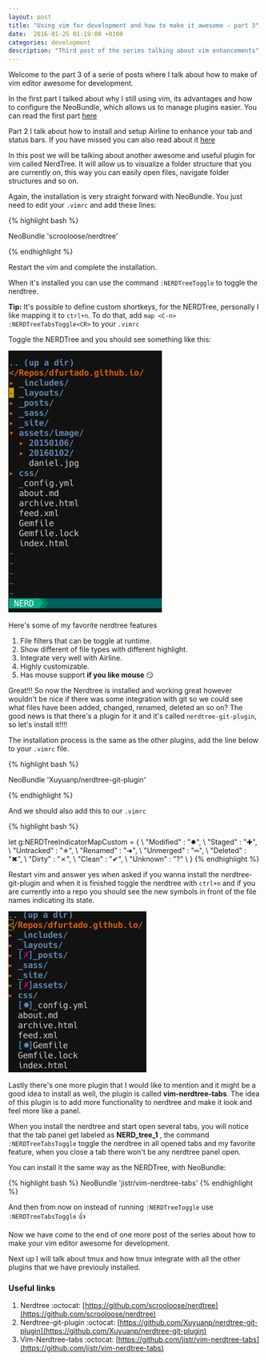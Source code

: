 ```yaml
---
layout: post
title: "Using vim for development and how to make it awesome - part 3"
date:  2016-01-25 01:19:00 +0100
categories: development
description: "Third post of the series talking about vim enhancements"
---
```


Welcome to the part 3 of a serie of posts where I talk about how to make of vim editor awesome for development.

In the first part I talked about why I still using vim, its advantages and how to configure the NeoBundle, which
allows us to manage plugins easier. You can read the first part [here](/posts/vim-for-development/)

Part 2 I talk about how to install and setup Airline to enhance your tab and status bars. If you have missed you can also
read about it [here](/posts/vim-for-development-part2/)

In this post we will be talking about another awesome and useful plugin for vim called NerdTree. It will allow us to
visualize a folder structure that you are currently on, this way you can easily open files, navigate folder structures and so on.

Again, the installation is very straight forward with NeoBundle. You just need to edit your `.vimrc` and add these lines:

{% highlight bash %}

NeoBundle 'scrooloose/nerdtree'

{% endhighlight %}

Restart the vim and complete the installation.

When it's installed you can use the command `:NERDTreeToggle` to toggle the nerdtree.

**Tip:** It's possible to define custom shortkeys, for the NERDTree, personally I like mapping it to `ctrl+n`.
To do that, add `map <C-n> :NERDTreeTabsToggle<CR>` to your `.vimrc`

Toggle the NERDTree and you should see something like this:

![nerdtree](/assets/image/20160125/nerdtree.png)

Here's some of my favorite nerdtree features

1. File filters that can be toggle at runtime.
2. Show different of file types with different highlight.
3. Integrate very well with Airline.
4. Highly customizable.
5. Has mouse support **if you like mouse** :smirk:

Great!!! So now the Nerdtree is installed and working great however wouldn't be nice if there was some integration with
git so we could see what files have been added, changed, renamed, deleted an so on?
The good news is that there's a plugin for it and it's called `nerdtree-git-plugin`, so let's install it!!!!

The installation process is the same as the other plugins, add the line below to your `.vimrc` file.

{% highlight bash %}

NeoBundle 'Xuyuanp/nerdtree-git-plugin'

{% endhighlight %}

And we should also add this to our `.vimrc`

{% highlight bash %}

let g:NERDTreeIndicatorMapCustom = {
    \ "Modified"  : "✹",
    \ "Staged"    : "✚",
    \ "Untracked" : "✭",
    \ "Renamed"   : "➜",
    \ "Unmerged"  : "═",
    \ "Deleted"   : "✖",
    \ "Dirty"     : "✗",
    \ "Clean"     : "✔︎",
    \ "Unknown"   : "?"
    \ }
{% endhighlight %}

Restart vim and answer yes when asked if you wanna install the nerdtree-git-plugin and when it is finished toggle the
nerdtree with `ctrl+n` and if you are currently into a repo you should see the new symbols in front of the file names
indicating its state.

![nerdtree](/assets/image/20160125/nerdtree-git.png)

Lastly there's one more plugin that I would like to mention and it might be a good idea to install as well, the plugin is
called **vim-nerdtree-tabs**. The idea of this plugin is to add more functionality to nerdtree and make it look and feel more
like a panel.

When you install the nerdtree and start open several tabs, you will notice that the tab panel get labeled as **NERD_tree_1**
, the command `:NERDTreeTabsToggle` toggle the nerdtree in all opened tabs and my favorite feature, when you close a tab
there won't be any nerdtree panel open.

You can install it the same way as the NERDTree, with NeoBundle:

{% highlight bash %}
NeoBundle 'jistr/vim-nerdtree-tabs'
{% endhighlight %}

And then from now on instead of running `:NERDTreeToggle` use `:NERDTreeTabsToggle` :+1:

Now we have come to the end of one more post of the series about how to make your vim editor awesome for development.

Next up I will talk about tmux and how tmux integrate with all the other plugins that we have previouly installed.

### Useful links

1. Nerdtree :octocat: [https://github.com/scrooloose/nerdtree](https://github.com/scrooloose/nerdtree)
2. Nerdtree-git-plugin :octocat: [https://github.com/Xuyuanp/nerdtree-git-plugin](https://github.com/Xuyuanp/nerdtree-git-plugin)
3. Vim-Nerdtree-tabs :octocat: [https://github.com/jistr/vim-nerdtree-tabs](https://github.com/jistr/vim-nerdtree-tabs)


